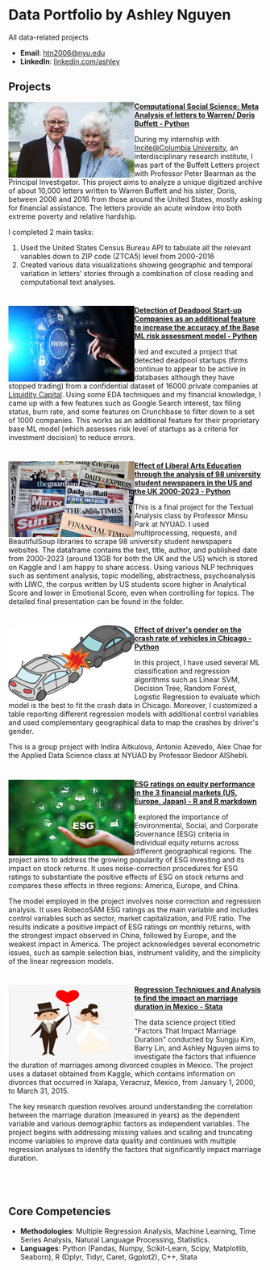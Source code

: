 # Data Portfolio by Ashley Nguyen
All data-related projects 

- **Email**: [htn2006@nyu.edu](htn2006@nyu.edu)
- **LinkedIn**: [linkedin.com/ashley](https://www.linkedin.com/in/ashley-nguyen-26a5291b7/)

## Projects

<img align="left" width="250" height="150" src="https://github.com/ashleyng1/portfolio/blob/1b880a9131af4474fbbd165d7afc6ed0ab458eb3/images/buffett.jpeg"> **[Computational Social Science: Meta Analysis of letters to Warren/ Doris Buffett - Python](https://github.com/ashleyng1/portfolio/tree/main/202307%20buffett%20letters%20project)**

During my internship with [Incite@Columbia University](https://incite.columbia.edu/), an interdisciplinary research institute, I was part of the Buffett Letters project with Professor Peter Bearman as the Principal Investigator. This project aims to analyze a unique digitized archive of about 10,000 letters written to Warren Buffett and his sister, Doris, between 2006 and 2016 from those around the United States, mostly asking for financial assistance. The letters provide an acute window into both extreme poverty and relative hardship.

I completed 2 main tasks:
1. Used the United States Census Bureau API to tabulate all the relevant variables down to ZIP code (ZTCA5) level from 2000-2016
2. Created various data visualizations showing geographic and temporal variation in letters’ stories through a combination of close reading and computational text analyses.

#

<img align="left" width="250" height="150" src="https://github.com/ashleyng1/portfolio/blob/main/images/fintech.jpeg"> **[Detection of Deadpool Start-up Companies as an additional feature to increase the accuracy of the Base ML risk assessment model - Python](https://github.com/ashleyng1/portfolio/tree/main/202305%20deadpool%20startups)**

I led and excuted a project that detected deadpool startups (firms continue to appear to be active in databases although they have stopped trading) from a confidential dataset of 16000 private companies at [Liquidity Capital](https://www.liquiditygroup.com/). Using some EDA techniques and my financial knowledge, I came up with a few features such as Google Search interest, tax filing status, burn rate, and some features on Crunchbase to filter down to a set of 1000 companies. This works as an additional feature for their proprietary base ML model (which assesses risk level of startups as a criteria for investment decision) to reduce errors. 

#

<img align="left" width="250" height="150" src="https://github.com/ashleyng1/portfolio/blob/main/images/newspapers.jpeg"> **[Effect of Liberal Arts Education through the analysis of 98 university student newspapers in the US and the UK 2000-2023 - Python](https://github.com/ashleyng1/portfolio/tree/main/202303%20university%20student%20newspapers)**
 
This is a final project for the Textual Analysis class by Professor Minsu Park at NYUAD. I used multiprocessing, requests, and BeautifulSoup libraries to scrape 98 university student newspapers websites. The dataframe contains the text, title, author, and published date from 2000-2023 (around 13GB for both the UK and the US) which is stored on Kaggle and I am happy to share access. Using various NLP techniques such as sentiment analysis, topic modelling, abstractness, psychoanalysis with LIWC, the corpus written by US students score higher in Analytical Score and lower in Emotional Score, even when controlling for topics. The detailed final presentation can be found in the folder.

#

<img align="left" width="250" height="150" src="https://github.com/ashleyng1/portfolio/blob/main/images/crash.jpeg"> **[Effect of driver's gender on the crash rate of vehicles in Chicago - Python](https://github.com/ashleyng1/portfolio/tree/main/202302%20driver%20gender%20on%20car%20crash)**

In this project, I have used several ML classification and regression algorithms such as Linear SVM, Decision Tree, Random Forest, Logistic Regression to evaluate which model is the best to fit the crash data in Chicago. Moreover, I customized a table reporting different regression models with additional control variables and used complementary geographical data to map the crashes by driver's gender.

This is a group project with Indira Aitkulova, Antonio Azevedo, Alex Chae for the Applied Data Science class at NYUAD by Professor Bedoor AlShebli. 

#

<img align="left" width="250" height="150" src="https://github.com/ashleyng1/portfolio/blob/main/images/esg.jpeg"> **[ESG ratings on equity performance in the 3 financial markets (US, Europe, Japan) - R and R markdown](https://github.com/ashleyng1/portfolio/tree/main/202211%20esg%20on%20firm%20performances)**

I explored the importance of Environmental, Social, and Corporate Governance (ESG) criteria in individual equity returns across different geographical regions. The project aims to address the growing popularity of ESG investing and its impact on stock returns. It uses noise-correction procedures for ESG ratings to substantiate the positive effects of ESG on stock returns and compares these effects in three regions: America, Europe, and China.

The model employed in the project involves noise correction and regression analysis. It uses RobecoSAM ESG ratings as the main variable and includes control variables such as sector, market capitalization, and P/E ratio. The results indicate a positive impact of ESG ratings on monthly returns, with the strongest impact observed in China, followed by Europe, and the weakest impact in America. The project acknowledges several econometric issues, such as sample selection bias, instrument validity, and the simplicity of the linear regression models.

#

<img align="left" width="250" height="150" src="https://github.com/ashleyng1/portfolio/blob/main/images/marriage.png"> **[Regression Techniques and Analysis to find the impact on marriage duration in Mexico - Stata](https://github.com/ashleyng1/portfolio/tree/main/202103%20marriage%20duration)**

The data science project titled "Factors That Impact Marriage Duration" conducted by Sungju Kim, Barry Lin, and Ashley Nguyen aims to investigate the factors that influence the duration of marriages among divorced couples in Mexico. The project uses a dataset obtained from Kaggle, which contains information on divorces that occurred in Xalapa, Veracruz, Mexico, from January 1, 2000, to March 31, 2015.

The key research question revolves around understanding the correlation between the marriage duration (measured in years) as the dependent variable and various demographic factors as independent variables. The project begins with addressing missing values and scaling and truncating income variables to improve data quality and continues with multiple regression analyses to identify the factors that significantly impact marriage duration.

#
<br />
 
## Core Competencies

- **Methodologies**: Multiple Regression Analysis, Machine Learning, Time Series Analysis, Natural Language Processing, Statistics.
- **Languages**: Python (Pandas, Numpy, Scikit-Learn, Scipy, Matplotlib, Seaborn), R (Dplyr, Tidyr, Caret, Ggplot2), C++, Stata
